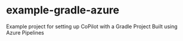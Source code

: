 # example-gradle-azure
Example project for setting up CoPilot with a Gradle Project Built using Azure Pipelines
